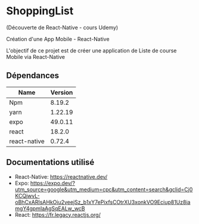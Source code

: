# ShoppingList

(Découverte de React-Native - cours Udemy)
 
Création d'une App Mobile - React-Native

L'objectif de ce projet est de créer une application de Liste de course Mobile via React-Native

## Dépendances


| Name              | Version |  
| ----------------- | ------- |
| Npm               | 8.19.2 |
| yarn               | 1.22.19  |
| expo              | 49.0.11|
| react             | 18.2.0  |
| react-native     | 0.72.4   |

## Documentations utilisé

* React-Native: https://reactnative.dev/
* Expo: https://expo.dev/?utm_source=google&utm_medium=cpc&utm_content=search&gclid=Cj0KCQjwvL-oBhCxARIsAHkOiu2veejSz_b1xY7ePixfsCOtrXU3xonkVO9Eciup81Uz8iamgY4gpmIaAgSqEALw_wcB
* React: https://fr.legacy.reactjs.org/
